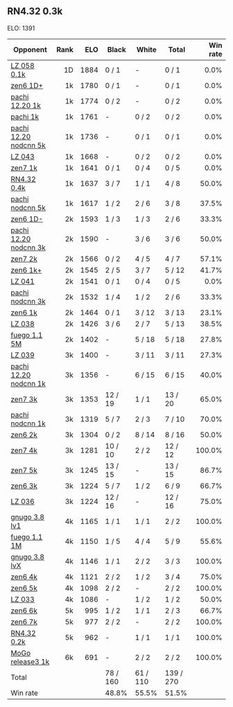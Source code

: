 ## RN4.32 0.3k ##

ELO: 1391

Opponent | Rank | ELO | Black | White | Total | Win rate
---------|-----:|----:|-------|-------|-------|-------:
[LZ 058 0.1k](LZ%20058%200.1k.md) | 1D | 1884 | 0 / 1 | - | 0 / 1 | 0.0%
[zen6 1D+](zen6%201D+.md) | 1k | 1780 | 0 / 1 | - | 0 / 1 | 0.0%
[pachi 12.20 1k](pachi%2012.20%201k.md) | 1k | 1774 | 0 / 2 | - | 0 / 2 | 0.0%
[pachi 1k](pachi%201k.md) | 1k | 1761 | - | 0 / 2 | 0 / 2 | 0.0%
[pachi 12.20 nodcnn 5k](pachi%2012.20%20nodcnn%205k.md) | 1k | 1736 | - | 0 / 1 | 0 / 1 | 0.0%
[LZ 043](LZ%20043.md) | 1k | 1668 | - | 0 / 2 | 0 / 2 | 0.0%
[zen7 1k](zen7%201k.md) | 1k | 1641 | 0 / 1 | 0 / 4 | 0 / 5 | 0.0%
[RN4.32 0.4k](RN4.32%200.4k.md) | 1k | 1637 | 3 / 7 | 1 / 1 | 4 / 8 | 50.0%
[pachi nodcnn 5k](pachi%20nodcnn%205k.md) | 1k | 1617 | 1 / 2 | 2 / 6 | 3 / 8 | 37.5%
[zen6 1D-](zen6%201D-.md) | 2k | 1593 | 1 / 3 | 1 / 3 | 2 / 6 | 33.3%
[pachi 12.20 nodcnn 3k](pachi%2012.20%20nodcnn%203k.md) | 2k | 1590 | - | 3 / 6 | 3 / 6 | 50.0%
[zen7 2k](zen7%202k.md) | 2k | 1566 | 0 / 2 | 4 / 5 | 4 / 7 | 57.1%
[zen6 1k+](zen6%201k+.md) | 2k | 1545 | 2 / 5 | 3 / 7 | 5 / 12 | 41.7%
[LZ 041](LZ%20041.md) | 2k | 1541 | 0 / 1 | 0 / 4 | 0 / 5 | 0.0%
[pachi nodcnn 3k](pachi%20nodcnn%203k.md) | 2k | 1532 | 1 / 4 | 1 / 2 | 2 / 6 | 33.3%
[zen6 1k](zen6%201k.md) | 2k | 1464 | 0 / 1 | 3 / 12 | 3 / 13 | 23.1%
[LZ 038](LZ%20038.md) | 2k | 1426 | 3 / 6 | 2 / 7 | 5 / 13 | 38.5%
[fuego 1.1 5M](fuego%201.1%205M.md) | 2k | 1402 | - | 5 / 18 | 5 / 18 | 27.8%
[LZ 039](LZ%20039.md) | 3k | 1400 | - | 3 / 11 | 3 / 11 | 27.3%
[pachi 12.20 nodcnn 1k](pachi%2012.20%20nodcnn%201k.md) | 3k | 1356 | - | 6 / 15 | 6 / 15 | 40.0%
[zen7 3k](zen7%203k.md) | 3k | 1353 | 12 / 19 | 1 / 1 | 13 / 20 | 65.0%
[pachi nodcnn 1k](pachi%20nodcnn%201k.md) | 3k | 1319 | 5 / 7 | 2 / 3 | 7 / 10 | 70.0%
[zen6 2k](zen6%202k.md) | 3k | 1304 | 0 / 2 | 8 / 14 | 8 / 16 | 50.0%
[zen7 4k](zen7%204k.md) | 3k | 1281 | 10 / 10 | 2 / 2 | 12 / 12 | 100.0%
[zen7 5k](zen7%205k.md) | 3k | 1245 | 13 / 15 | - | 13 / 15 | 86.7%
[zen6 3k](zen6%203k.md) | 3k | 1224 | 5 / 7 | 1 / 2 | 6 / 9 | 66.7%
[LZ 036](LZ%20036.md) | 3k | 1224 | 12 / 16 | - | 12 / 16 | 75.0%
[gnugo 3.8 lv1](gnugo%203.8%20lv1.md) | 4k | 1165 | 1 / 1 | 1 / 1 | 2 / 2 | 100.0%
[fuego 1.1 1M](fuego%201.1%201M.md) | 4k | 1150 | 1 / 5 | 4 / 4 | 5 / 9 | 55.6%
[gnugo 3.8 lvX](gnugo%203.8%20lvX.md) | 4k | 1146 | 1 / 1 | 2 / 2 | 3 / 3 | 100.0%
[zen6 4k](zen6%204k.md) | 4k | 1121 | 2 / 2 | 1 / 2 | 3 / 4 | 75.0%
[zen6 5k](zen6%205k.md) | 4k | 1098 | 2 / 2 | - | 2 / 2 | 100.0%
[LZ 033](LZ%20033.md) | 4k | 1086 | - | 1 / 2 | 1 / 2 | 50.0%
[zen6 6k](zen6%206k.md) | 5k | 995 | 1 / 2 | 1 / 1 | 2 / 3 | 66.7%
[zen6 7k](zen6%207k.md) | 5k | 977 | 2 / 2 | - | 2 / 2 | 100.0%
[RN4.32 0.2k](RN4.32%200.2k.md) | 5k | 962 | - | 1 / 1 | 1 / 1 | 100.0%
[MoGo release3 1k](MoGo%20release3%201k.md) | 6k | 691 | - | 2 / 2 | 2 / 2 | 100.0%
Total | | | 78 / 160 | 61 / 110 | 139 / 270 | 
Win rate| | | 48.8% | 55.5% | 51.5% | 
